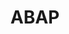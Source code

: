 ---
type: language
cloudinary_convert: false
published: published
slug: abap
title: ABAP
start: January 01, 2000
---